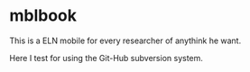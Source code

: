 # mblbook
This is a ELN mobile for every researcher of anythink he want.

Here I test for using the Git-Hub subversion system.


